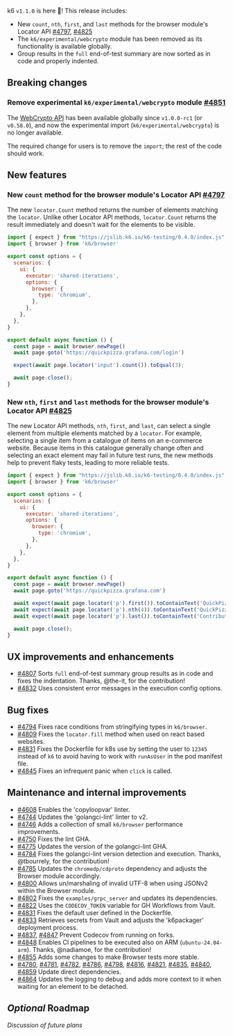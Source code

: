 k6 `v1.1.0` is here 🎉! This release includes:

- New `count`, `nth`, `first`, and `last` methods for the browser module's Locator API [#4797](https://github.com/grafana/k6/pull/4797), [#4825](https://github.com/grafana/k6/pull/4825)
- The `k6/experimental/webcrypto` module has been removed as its functionality is available globally.
- Group results in the `full` end-of-test summary are now sorted as in code and properly indented.

## Breaking changes

### Remove experimental `k6/experimental/webcrypto` module [#4851](https://github.com/grafana/k6/pull/4851)

The [WebCrypto API](https://grafana.com/docs/k6/latest/javascript-api/crypto/) has been available globally since `v1.0.0-rc1` (or `v0.58.0`), and now the experimental import (`k6/experimental/webcrypto`) is no longer available.

The required change for users is to remove the `import`; the rest of the code should work.

## New features

### New `count` method for the browser module's Locator API [#4797](https://github.com/grafana/k6/pull/4797)

The new `locator.Count` method returns the number of elements matching the `locator`. Unlike other Locator API methods, `locator.Count` returns the result immediately and doesn't wait for the elements to be visible.

```javascript
import { expect } from "https://jslib.k6.io/k6-testing/0.4.0/index.js";
import { browser } from 'k6/browser'

export const options = {
  scenarios: {
    ui: {
      executor: 'shared-iterations',
      options: {
        browser: {
          type: 'chromium',
        },
      },
    },
  },
}

export default async function () {
  const page = await browser.newPage()
  await page.goto('https://quickpizza.grafana.com/login')

  expect(await page.locator('input').count()).toEqual(3);

  await page.close();
}
```

### New `nth`, `first` and `last` methods for the browser module's Locator API [#4825](https://github.com/grafana/k6/pull/4825)

The new Locator API methods, `nth`, `first`, and `last`, can select a single element from multiple elements matched by a `locator`. For example, selecting a single item from a catalogue of items on an e-commerce website. Because items in this catalogue generally change often and selecting an exact element may fail in future test runs, the new methods help to prevent flaky tests, leading to more reliable tests.

```javascript
import { expect } from "https://jslib.k6.io/k6-testing/0.4.0/index.js";
import { browser } from 'k6/browser'

export const options = {
  scenarios: {
    ui: {
      executor: 'shared-iterations',
      options: {
        browser: {
          type: 'chromium',
        },
      },
    },
  },
}

export default async function () {
  const page = await browser.newPage()
  await page.goto('https://quickpizza.grafana.com')

  await expect(await page.locator('p').first()).toContainText('QuickPizza');
  await expect(await page.locator('p').nth(4)).toContainText('QuickPizza Labs.');
  await expect(await page.locator('p').last()).toContainText('Contribute to QuickPizza');

  await page.close();
}
```

## UX improvements and enhancements

- [#4807](https://github.com/grafana/k6/pull/4807) Sorts `full` end-of-test summary group results as in code and fixes the indentation. Thanks, @the-it, for the contribution! 
- [#4832](https://github.com/grafana/k6/pull/4832) Uses consistent error messages in the execution config options.

## Bug fixes

- [#4794](https://github.com/grafana/k6/pull/4794) Fixes race conditions from stringifying types in `k6/browser`.
- [#4809](https://github.com/grafana/k6/pull/4809) Fixes the `locator.fill` method when used on react based websites.
- [#4831](https://github.com/grafana/k6/pull/4831) Fixes the Dockerfile for k8s use by setting the user to `12345` instead of `k6` to avoid having to work with `runAsUser` in the pod manifest file.
- [#4845](https://github.com/grafana/k6/pull/4845) Fixes an infrequent panic when `click` is called.

## Maintenance and internal improvements

- [#4608](https://github.com/grafana/k6/pull/4608) Enables the 'copyloopvar' linter.
- [#4744](https://github.com/grafana/k6/pull/4744) Updates the 'golangci-lint' linter to v2.
- [#4746](https://github.com/grafana/k6/pull/4746) Adds a collection of small `k6/browser` performance improvements.
- [#4750](https://github.com/grafana/k6/pull/4750) Fixes the lint GHA.
- [#4775](https://github.com/grafana/k6/pull/4775) Updates the version of the golangci-lint GHA.
- [#4784](https://github.com/grafana/k6/pull/4784) Fixes the golangci-lint version detection and execution. Thanks, @tbourrely, for the contribution!
- [#4785](https://github.com/grafana/k6/pull/4785) Updates the `chromedp/cdproto` dependency and adjusts the Browser module accordingly.
- [#4800](https://github.com/grafana/k6/pull/4800) Allows un/marshaling of invalid UTF-8 when using JSONv2 within the Browser module. 
- [#4802](https://github.com/grafana/k6/pull/4802) Fixes the `examples/grpc_server` and updates its dependencies. 
- [#4822](https://github.com/grafana/k6/pull/4822) Uses the `CODECOV_TOKEN` variable for GH Workflows from Vault.
- [#4831](https://github.com/grafana/k6/pull/4831) Fixes the default user defined in the Dockerfile.
- [#4833](https://github.com/grafana/k6/pull/4833) Retrieves secrets from Vault and adjusts the 'k6packager' deployment process.
- [#4837](https://github.com/grafana/k6/pull/4837), [#4847](https://github.com/grafana/k6/pull/4847) Prevent Codecov from running on forks.
- [#4848](https://github.com/grafana/k6/pull/4848) Enables CI pipelines to be executed also on ARM (`ubuntu-24.04-arm`). Thanks, @nadiamoe, for the contribution!
- [#4855](https://github.com/grafana/k6/pull/4855) Adds some changes to make Browser tests more stable.
- [#4780](https://github.com/grafana/k6/pull/4780), [#4781](https://github.com/grafana/k6/pull/4781), [#4782](https://github.com/grafana/k6/pull/4782), [#4786](https://github.com/grafana/k6/pull/4786), [#4798](https://github.com/grafana/k6/pull/4798), [#4816](https://github.com/grafana/k6/pull/4816), [#4821](https://github.com/grafana/k6/pull/4821), [#4835](https://github.com/grafana/k6/pull/4835), [#4840](https://github.com/grafana/k6/pull/4840), [#4859](https://github.com/grafana/k6/pull/4859) Update direct dependencies.
- [#4864](https://github.com/grafana/k6/pull/4864) Updates the logging to debug and adds more context to it when waiting for an element to be detached.

## _Optional_ Roadmap

_Discussion of future plans_
